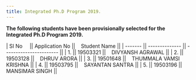 ```yaml
---
title: Integrated Ph.D Program 2019.
---
```


<b>
The following students have been provisionally selected for the Integrated Ph.D Program 2019.
</b>


| SI No  &nbsp;&nbsp;&nbsp; || Application No ||&nbsp;&nbsp;&nbsp; Student Name           ||
| ------- || -------------- || ----------------------- ||
| 1.      || 19503321       ||&nbsp;&nbsp;&nbsp; DIVYANSH AGRAWAL        ||
| 2.      || 19503128       ||&nbsp;&nbsp;&nbsp; DHRUV ARORA             ||
| 3.      || 19501648       ||&nbsp;&nbsp;&nbsp; THUMMALA VAMSI KRISHNA  ||
| 4.      || 19503795       ||&nbsp;&nbsp;&nbsp; SAYANTAN SANTRA         ||
| 5.      || 19503196       ||&nbsp;&nbsp;&nbsp; MANSIMAR SINGH          ||



<br><br>

